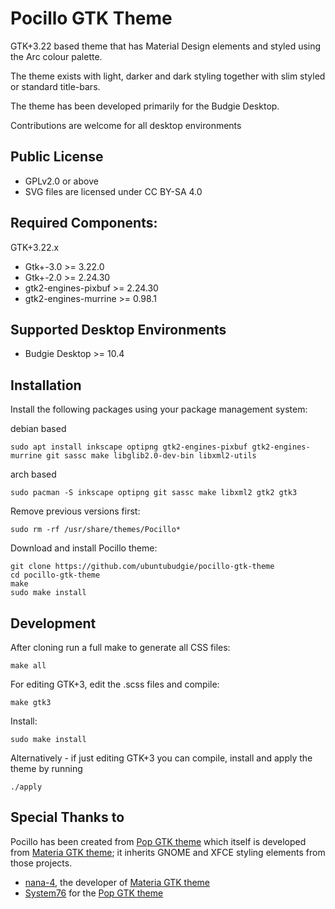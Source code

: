 # Pocillo GTK Theme

GTK+3.22 based theme that has Material Design elements and styled
using the Arc colour palette.

The theme exists with light, darker and dark styling together with
slim styled or standard title-bars.

The theme has been developed primarily for the Budgie Desktop.

Contributions are welcome for all desktop environments


## Public License

- GPLv2.0 or above
- SVG files are licensed under CC BY-SA 4.0


## Required Components:

GTK+3.22.x

 - Gtk+-3.0             >= 3.22.0
 - Gtk+-2.0             >= 2.24.30
 - gtk2-engines-pixbuf  >= 2.24.30
 - gtk2-engines-murrine >= 0.98.1


## Supported Desktop Environments

  - Budgie Desktop >= 10.4


## Installation

Install the following packages using your package management system:

debian based

    sudo apt install inkscape optipng gtk2-engines-pixbuf gtk2-engines-murrine git sassc make libglib2.0-dev-bin libxml2-utils

arch based

    sudo pacman -S inkscape optipng git sassc make libxml2 gtk2 gtk3
    
Remove previous versions first:

    sudo rm -rf /usr/share/themes/Pocillo*

Download and install Pocillo theme:

    git clone https://github.com/ubuntubudgie/pocillo-gtk-theme
    cd pocillo-gtk-theme
    make
    sudo make install


## Development

 After cloning run a full make to generate all CSS files:

    make all

 For editing GTK+3, edit the .scss files and compile:

    make gtk3

 Install:

    sudo make install

 Alternatively - if just editing GTK+3 you can compile, install and apply the theme by running

    ./apply


## Special Thanks to

Pocillo has been created from [Pop GTK theme](https://github.com/pop-os/gtk-theme) which itself is developed from [Materia GTK theme](https://github.com/nana-4/materia-theme); it inherits GNOME and XFCE styling elements from those projects.

- [nana-4](https://github.com/nana-4), the developer of [Materia GTK theme](https://github.com/nana-4/materia-theme)
- [System76](https://system76.com) for the [Pop GTK theme](https://github.com/pop-os/gtk-theme)
